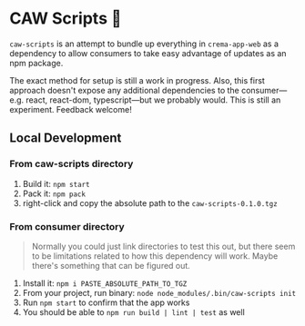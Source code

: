 # CAW Scripts 🦜

`caw-scripts` is an attempt to bundle up everything in `crema-app-web` as a dependency to allow consumers to take easy advantage of updates as an npm package.

The exact method for setup is still a work in progress. Also, this first approach doesn't expose any additional dependencies to the consumer—e.g. react, react-dom, typescript—but we probably would. This is still an experiment. Feedback welcome!

## Local Development

### From caw-scripts directory

1. Build it: `npm start`
2. Pack it: `npm pack`
3. right-click and copy the absolute path to the `caw-scripts-0.1.0.tgz`

### From consumer directory

> Normally you could just link directories to test this out, but there seem to be limitations related to how this dependency will work. Maybe there's something that can be figured out.

1. Install it: `npm i PASTE_ABSOLUTE_PATH_TO_TGZ` 
2. From your project, run binary: `node node_modules/.bin/caw-scripts init`
3. Run `npm start` to confirm that the app works
4. You should be able to `npm run build | lint | test` as well